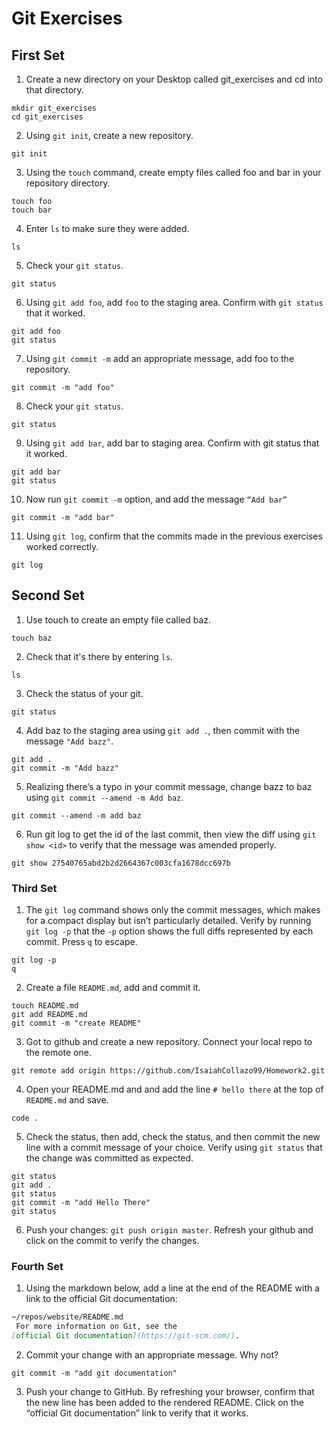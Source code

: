 # Git Exercises

## First Set
1. Create a new directory on your Desktop called git_exercises and cd into that directory.
```
mkdir git_exercises
cd git_exercises
```
2. Using `git init`, create a new repository.
```
git init
```
3. Using the `touch` command, create empty files called foo and bar in your repository directory.
```
touch foo
touch bar
```
4. Enter `ls` to make sure they were added.
```
ls
```
5. Check your `git status`.
```
git status
```
6. Using `git add foo`, add `foo` to the staging area. Confirm with `git status` that it worked.
``` 
git add foo
git status
```
7. Using `git commit -m` add an appropriate message, add foo to the repository.
```
git commit -m "add foo"
```
8. Check your `git status`.
```
git status
```
9. Using `git add bar`, add bar to staging area. Confirm with git status that it worked.
```
git add bar
git status
```
10. Now run `git commit -m` option, and add the message `“Add bar”`
```
git commit -m "add bar"
```
11. Using `git log`, confirm that the commits made in the previous exercises worked correctly.
```
git log
```

  

## Second Set

1. Use touch to create an empty file called baz.
```
touch baz
```
2. Check that it's there by entering `ls`.
```
ls
```
3. Check the status of your git. 
```
git status
```
4. Add baz to the staging area using `git add .`, then commit with the message `"Add bazz"`.
```
git add .
git commit -m "Add bazz"
```
5. Realizing there’s a typo in your commit message, change bazz to baz using `git commit --amend -m Add baz`.
```
git commit --amend -m add baz
```
6. Run git log to get the id of the last commit, then view the diff using `git show <id>` to verify that the message was amended properly.
```
git show 27540765abd2b2d2664367c003cfa1678dcc697b
```

### Third Set

1. The `git log` command shows only the commit messages, which makes for a compact display but isn’t particularly detailed. Verify by running `git log -p` that the `-p` option shows the full diffs represented by each commit. Press `q` to escape.
``` 
git log -p
q
```
2. Create a file `README.md`, add and commit it.
```
touch README.md
git add README.md
git commit -m "create README"
```
3. Got to github and create a new repository. Connect your local repo to the remote one.
```
git remote add origin https://github.com/IsaiahCollazo99/Homework2.git
```
4. Open your README.md and and add the line `# hello there` at the top of `README.md` and save.
```
code .
```
5. Check the status, then add, check the status, and then commit the new line with a commit message of your choice. Verify using `git status` that the change was committed as expected.
```
git status
git add .
git status
git commit -m "add Hello There"
git status
```
6. Push your changes: `git push origin master`. Refresh your github and click on the commit to verify the changes.

### Fourth Set

1. Using the markdown below, add a line at the end of the README with a link to the official Git documentation:

```markdown
~/repos/website/README.md
 For more information on Git, see the
[official Git documentation](https://git-scm.com/).
```

2. Commit your change with an appropriate message. Why not?
```git add .
git commit -m "add git documentation"
```

3. Push your change to GitHub. By refreshing your browser, confirm that the new line has been added to the rendered README. Click on the “official Git documentation” link to verify that it works.

``` git push
```